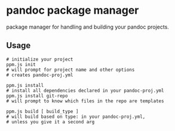 pandoc package manager
======================

package manager for handling and building your pandoc projects.

Usage
-----

    # initialize your project
    ppm.js init
    # will prompt for project name and other options
    # creates pandoc-proj.yml
    
    ppm.js install 
    # install all dependencies declared in your pandoc-proj.yml 
    ppm.js install git-repo
    # will prompt to know which files in the repo are templates

    ppm.js build [ build_type ]
    # will build based on type: in your pandoc-proj.yml,
    # unless you give it a second arg
